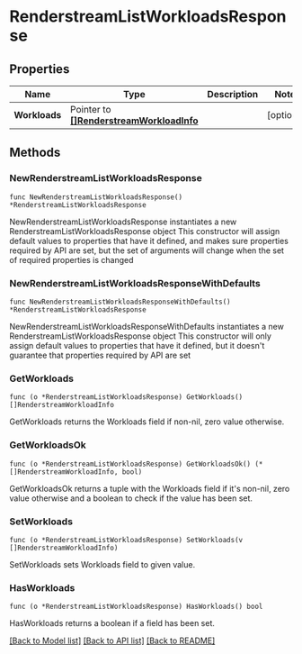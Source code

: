 # RenderstreamListWorkloadsResponse

## Properties

Name | Type | Description | Notes
------------ | ------------- | ------------- | -------------
**Workloads** | Pointer to [**[]RenderstreamWorkloadInfo**](RenderstreamWorkloadInfo.md) |  | [optional] 

## Methods

### NewRenderstreamListWorkloadsResponse

`func NewRenderstreamListWorkloadsResponse() *RenderstreamListWorkloadsResponse`

NewRenderstreamListWorkloadsResponse instantiates a new RenderstreamListWorkloadsResponse object
This constructor will assign default values to properties that have it defined,
and makes sure properties required by API are set, but the set of arguments
will change when the set of required properties is changed

### NewRenderstreamListWorkloadsResponseWithDefaults

`func NewRenderstreamListWorkloadsResponseWithDefaults() *RenderstreamListWorkloadsResponse`

NewRenderstreamListWorkloadsResponseWithDefaults instantiates a new RenderstreamListWorkloadsResponse object
This constructor will only assign default values to properties that have it defined,
but it doesn't guarantee that properties required by API are set

### GetWorkloads

`func (o *RenderstreamListWorkloadsResponse) GetWorkloads() []RenderstreamWorkloadInfo`

GetWorkloads returns the Workloads field if non-nil, zero value otherwise.

### GetWorkloadsOk

`func (o *RenderstreamListWorkloadsResponse) GetWorkloadsOk() (*[]RenderstreamWorkloadInfo, bool)`

GetWorkloadsOk returns a tuple with the Workloads field if it's non-nil, zero value otherwise
and a boolean to check if the value has been set.

### SetWorkloads

`func (o *RenderstreamListWorkloadsResponse) SetWorkloads(v []RenderstreamWorkloadInfo)`

SetWorkloads sets Workloads field to given value.

### HasWorkloads

`func (o *RenderstreamListWorkloadsResponse) HasWorkloads() bool`

HasWorkloads returns a boolean if a field has been set.


[[Back to Model list]](../README.md#documentation-for-models) [[Back to API list]](../README.md#documentation-for-api-endpoints) [[Back to README]](../README.md)


